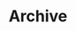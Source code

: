 ---
title: Archive
tags: ["archive"]
icon: archive
svg: '<svg xmlns="http://www.w3.org/2000/svg" width="24" height="24" fill="none" viewBox="0 0 24 24" stroke-width="1.5" stroke-linecap="round" stroke-linejoin="round" stroke="currentColor"><path d="M19.5 8v11.4c0 .56 0 .84-.109 1.054a1 1 0 0 1-.437.437C18.74 21 18.46 21 17.9 21H6.1c-.56 0-.84 0-1.054-.109a1 1 0 0 1-.437-.437C4.5 20.24 4.5 19.96 4.5 19.4V8m14.9-5H4.6c-.56 0-.84 0-1.054.109a1 1 0 0 0-.437.437C3 3.76 3 4.04 3 4.6v1.8c0 .56 0 .84.109 1.054a1 1 0 0 0 .437.437C3.76 8 4.04 8 4.6 8h14.8c.56 0 .84 0 1.054-.109a1 1 0 0 0 .437-.437C21 7.24 21 6.96 21 6.4V4.6c0-.56 0-.84-.109-1.054a1 1 0 0 0-.437-.437C20.24 3 19.96 3 19.4 3Zm-8.9 8h3"/></svg>'
---
